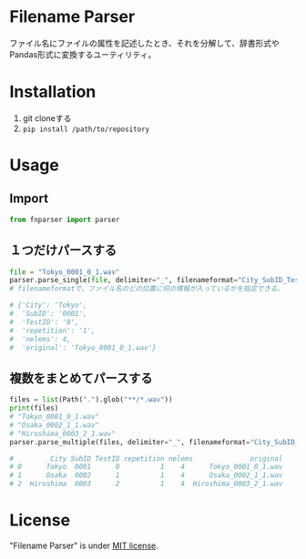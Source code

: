 # Filename Parser
ファイル名にファイルの属性を記述したとき、それを分解して、辞書形式やPandas形式に変換するユーティリティ。

# Installation
1. git cloneする
2. `pip install /path/to/repository`

# Usage
## Import
```python
from fnparser import parser
```

## １つだけパースする
```python
file = "Tokyo_0001_0_1.wav"
parser.parse_single(file, delimiter="_", filenameformat="City_SubID_TestID_repetition")
# filenameformatで、ファイル名のどの位置に何の情報が入っているかを指定できる。

# {'City': 'Tokyo',
#  'SubID': '0001',
#  'TestID': '0',
#  'repetition': '1',
#  'nelems': 4,
#  'original': 'Tokyo_0001_0_1.wav'}
```

## 複数をまとめてパースする
```python
files = list(Path(".").glob("**/*.wav"))
print(files)
# "Tokyo_0001_0_1.wav"
# "Osaka_0002_1_1.wav"
# "Hiroshima_0003_2_1.wav"
parser.parse_multiple(files, delimiter="_", filenameformat="City_SubID_TestID_repetition")

#         City SubID TestID repetition nelems              original
# 0      Tokyo  0001      0          1    4      Tokyo_0001_0_1.wav
# 1      Osaka  0002      1          1    4      Osaka_0002_1_1.wav
# 2  Hiroshima  0003      2          1    4  Hiroshima_0003_2_1.wav
```

# License

"Filename Parser" is under [MIT license](https://en.wikipedia.org/wiki/MIT_License).

